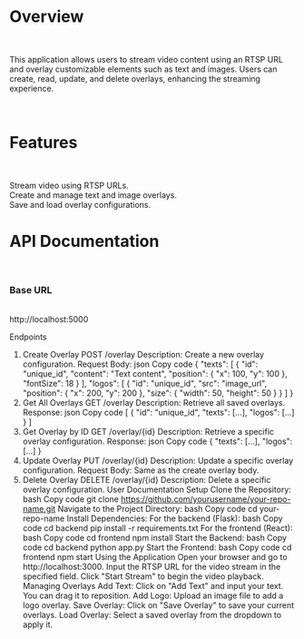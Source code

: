 <h1>Overview</h1><br>
<p>This application allows users to stream video content using an RTSP URL and overlay customizable elements such as text and images. Users can create, read, update, and delete overlays, enhancing the streaming experience.</p><br>
<h1>Features</h1><br>
<p>Stream video using RTSP URLs.<br>
Create and manage text and image overlays.<br>
Save and load overlay configurations.<br></p>

<h1>API Documentation</h1><br>
<h3>Base URL</h3><br>
http://localhost:5000

Endpoints
1. Create Overlay
POST /overlay
Description: Create a new overlay configuration.
Request Body:
json
Copy code
{
  "texts": [
      {
      "id": "unique_id",
      "content": "Text content",
      "position": {
        "x": 100,
        "y": 100
      },
      "fontSize": 18
    }
  ],
  "logos": [
    {
      "id": "unique_id",
      "src": "image_url",
      "position": {
        "x": 200,
        "y": 200
      },
      "size": {
        "width": 50,
        "height": 50
      }
    }
  ]
}
3. Get All Overlays
GET /overlay
Description: Retrieve all saved overlays.
Response:
json
Copy code
[
  {
    "id": "unique_id",
    "texts": [...],
    "logos": [...]
  }
]
4. Get Overlay by ID
GET /overlay/{id}
Description: Retrieve a specific overlay configuration.
Response:
json
Copy code
{
  "texts": [...],
  "logos": [...]
}
5. Update Overlay
PUT /overlay/{id}
Description: Update a specific overlay configuration.
Request Body: Same as the create overlay body.
6. Delete Overlay
DELETE /overlay/{id}
Description: Delete a specific overlay configuration.
User Documentation
Setup
Clone the Repository:
bash
Copy code
git clone https://github.com/yourusername/your-repo-name.git
Navigate to the Project Directory:
bash
Copy code
cd your-repo-name
Install Dependencies: For the backend (Flask):
bash
Copy code
cd backend
pip install -r requirements.txt
For the frontend (React):
bash
Copy code
cd frontend
npm install
Start the Backend:
bash
Copy code
cd backend
python app.py
Start the Frontend:
bash
Copy code
cd frontend
npm start
Using the Application
Open your browser and go to http://localhost:3000.
Input the RTSP URL for the video stream in the specified field.
Click "Start Stream" to begin the video playback.
Managing Overlays
Add Text: Click on "Add Text" and input your text. You can drag it to reposition.
Add Logo: Upload an image file to add a logo overlay.
Save Overlay: Click on "Save Overlay" to save your current overlays.
Load Overlay: Select a saved overlay from the dropdown to apply it.
